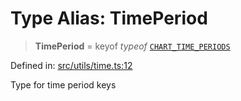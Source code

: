 # Type Alias: TimePeriod

> **TimePeriod** = keyof *typeof* [`CHART_TIME_PERIODS`](../../../constants/variables/CHART_TIME_PERIODS.md)

Defined in: [src/utils/time.ts:12](https://github.com/Nick2bad4u/Uptime-Watcher/blob/2a45eeb1723f8f7089001af2c92aa07d82dfe7e4/src/utils/time.ts#L12)

Type for time period keys
